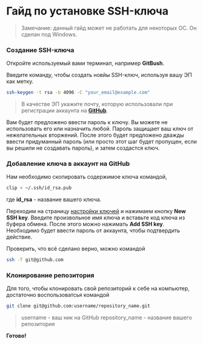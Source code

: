 # Гайд по установке SSH-ключа
> Замечание: данный гайд может не работать для некоторых ОС. Он сделан под Windows.
### Создание SSH-ключа

Откройте используемый вами терминал, например **GitBush**.

Введите команду, чтобы создать новйы SSH-ключ, используя вашу ЭП как метку.
```sh
ssh-keygen -t rsa -b 4096 -C "your_email@example.com"
```
> В качестве ЭП укажите почту, которую использовали при регистрации аккаунта на **[GitHub]**.

Вам будет предложено ввести пароль к ключу. Вы можете не использовать его или назначить любой. Пароль защищает ваш ключ от нежелательных вторжений. После этого будет предложено дважды ввести придуманный пароль (или просто этот шаг будет пропущен, если вы решили не создавать пароль), и затем создастся ключ.

### Добавление ключа в аккаунт на GitHub
Нам необходимо скопировать содержимое ключа командой,
```sh
clip < ~/.ssh/id_rsa.pub
```
где **id_rsa** - название вашего ключа.

Переходим на страницу [настройки ключей] и нажимаем кнопку **New SSH key**. Введите произвольное имя ключа и вставьте код ключа из буфера обмена. После этого можно нажимать **Add SSH key**. Необходимо будет ввести пароль от аккаунта, чтобы подтвердить действие.

Проверить, что всё сделано верно, можно командой
```sh
ssh -T git@github.com
```

### Клонирование репозитория
Для того, чтобы клонировать свой репозиторий к себе на компьютер, достаточно воспользоватсья командой
```sh
git clone git@github.com:username/repository_name.git
```
> username - ваш ник на GitHub
> repository_name - название вашего репозитория

**Готово!**

[настройки ключей]: <https://github.com/settings/keys>
[GitHub]: <https://github.com/>